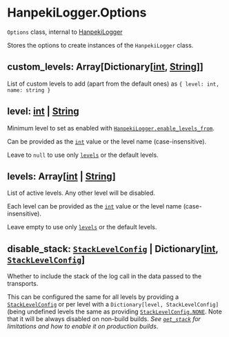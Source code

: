 # <a name="class-options"></a> HanpekiLogger.Options

`Options` class, internal to [HanpekiLogger](./hanpeki-logger.md)

Stores the options to create instances of the `HanpekiLogger` class.


## <a name="custom_levels"></a> custom_levels: Array[Dictionary[[int](https://docs.godotengine.org/en/4.5/classes/class_int.html), [String](https://docs.godotengine.org/en/4.5/classes/class_string.html)]]

List of custom levels to add (apart from the default ones) as `{ level: int, name: string }`


## <a name="level"></a> level: [int](https://docs.godotengine.org/en/4.5/classes/class_int.html) | [String](https://docs.godotengine.org/en/4.5/classes/class_string.html)

Minimum level to set as enabled with [`HanpekiLogger.enable_levels_from`](./hanpeki-logger.md#enable_levels_from).

Can be provided as the [`int`](https://docs.godotengine.org/en/4.5/classes/class_int.html) value or the level name (case-insensitive).

Leave to `null` to use only [`levels`](#levels) or the default levels.


## <a name="levels"></a> levels: Array[[int](https://docs.godotengine.org/en/4.5/classes/class_int.html) | [String](https://docs.godotengine.org/en/4.5/classes/class_string.html)]

List of active levels. Any other level will be disabled.

Each level can be provided as the [`int`](https://docs.godotengine.org/en/4.5/classes/class_int.html) value or the level name (case-insensitive).

Leave empty to use only [`levels`](#levels) or the default levels.


## <a name="disable_stack"></a> disable_stack: [`StackLevelConfig`](./hanpeki-logger.md#enum-stacklevelconfig) | Dictionary[[int](https://docs.godotengine.org/en/4.5/classes/class_int.html), [`StackLevelConfig`](./hanpeki-logger.md#enum-stacklevelconfig)]

Whether to include the stack of the log call in the data passed to the transports.

This can be configured the same for all levels by providing a [`StackLevelConfig`](./hanpeki-logger.md#enum-stacklevelconfig) or
per level with a `Dictionary[level, StackLevelConfig]` (being undefined levels
the same as providing [`StackLevelConfig.NONE`](./hanpeki-logger.md#enum-stacklevelconfig-none).
Note that it will be always disabled on non-build builds. _See [`get_stack`](https://docs.godotengine.org/en/4.5/classes/class_@gdscript.html#class-gdscript-method-get-stack) for
limitations and how to enable it on production builds_.